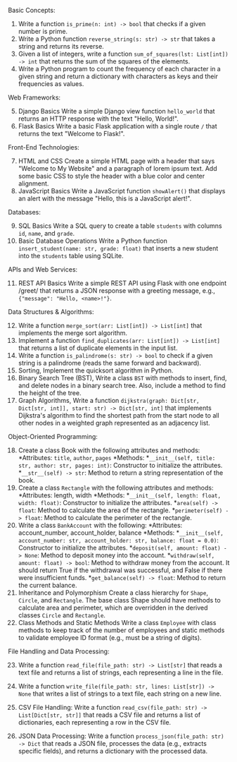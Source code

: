 Basic Concepts:

1. Write a function `is_prime(n: int) -> bool` that checks if a given number is prime.
2. Write a Python function `reverse_string(s: str) -> str` that takes a string and returns its
reverse.
3. Given a list of integers, write a function `sum_of_squares(lst: List[int]) -> int` that
returns the sum of the squares of the elements.
4. Write a Python program to count the frequency of each character in a given string and
return a dictionary with characters as keys and their frequencies as values.

Web Frameworks:

5. Django Basics
Write a simple Django view function `hello_world` that returns an HTTP response with the
text "Hello, World!".
6. Flask Basics
Write a basic Flask application with a single route `/` that returns the text "Welcome to
Flask!".

Front-End Technologies:

7. HTML and CSS
Create a simple HTML page with a header that says "Welcome to My Website" and a
paragraph of lorem ipsum text. Add some basic CSS to style the header with a blue color
and center alignment.
8. JavaScript Basics
Write a JavaScript function `showAlert()` that displays an alert with the message "Hello,
this is a JavaScript alert!".

Databases:

9. SQL Basics
Write a SQL query to create a table `students` with columns `id`, `name`, and `grade`.
10. Basic Database Operations
Write a Python function `insert_student(name: str, grade: float)` that inserts a new
student into the `students` table using SQLite.

APIs and Web Services:

11. REST API Basics
Write a simple REST API using Flask with one endpoint /greet/<name> that returns a JSON
response with a greeting message, e.g., `{"message": "Hello, <name>!"}`.

Data Structures & Algorithms:

12. Write a function `merge_sort(arr: List[int]) -> List[int]` that implements the merge sort
algorithm.
13. Implement a function `find_duplicates(arr: List[int]) -> List[int]` that returns a list of
duplicate elements in the input list.
14. Write a function `is_palindrome(s: str) -> bool` to check if a given string is a
palindrome (reads the same forward and backward).
15. Sorting, Implement the quicksort algorithm in Python.
16. Binary Search Tree (BST), Write a class `BST` with methods to insert, find, and delete nodes in a binary search tree. Also, include a method to find the height of the tree.
17. Graph Algorithms, Write a function `dijkstra(graph: Dict[str, Dict[str, int]], start: str) -> Dict[str, int]` that implements Dijkstra's algorithm to find the shortest path from the start node to all other nodes in a weighted graph represented as an adjacency list.

Object-Oriented Programming:

18. Create a class Book with the following attributes and methods:
*Attributes: `title`, `author`, `pages`
*Methods:
*`__init__(self, title: str, author: str, pages: int)`: Constructor to initialize the attributes.
*`__str__(self) -> str`: Method to return a string representation of the book.
19. Create a class `Rectangle` with the following attributes and methods:
*Attributes: length, width
*Methods:
*`__init__(self, length: float, width: float)`: Constructor to initialize the attributes.
*`area(self) -> float`: Method to calculate the area of the rectangle.
*`perimeter(self) -> float`: Method to calculate the perimeter of the rectangle.
20. Write a class `BankAccount` with the following:
*Attributes: account_number, account_holder, balance
*Methods:
*`__init__(self, account_number: str, account_holder: str, balance: float = 0.0)`:
Constructor to initialize the attributes.
*`deposit(self, amount: float) -> None`: Method to deposit money into the account.
*`withdraw(self, amount: float) -> bool`: Method to withdraw money from the account. It
should return True if the withdrawal was successful, and False if there were insufficient
funds.
*`get_balance(self) -> float`: Method to return the current balance.
21. Inheritance and Polymorphism
Create a class hierarchy for `Shape`, `Circle`, and `Rectangle`. The base class Shape
should have methods to calculate area and perimeter, which are overridden in the derived
classes `Circle` and `Rectangle`.
22. Class Methods and Static Methods
Write a class `Employee` with class methods to keep track of the number of employees
and static methods to validate employee ID format (e.g., must be a string of digits).

File Handling and Data Processing:

23. Write a function `read_file(file_path: str) -> List[str]` that reads a text file and returns a
list of strings, each representing a line in the file.
24. Write a function `write_file(file_path: str, lines: List[str]) -> None` that writes a list of
strings to a text file, each string on a new line.

25. CSV File Handling:
Write a function `read_csv(file_path: str) -> List[Dict[str, str]]` that reads a CSV file and
returns a list of dictionaries, each representing a row in the CSV file.

26. JSON Data Processing:
Write a function `process_json(file_path: str) -> Dict` that reads a JSON file, processes the
data (e.g., extracts specific fields), and returns a dictionary with the processed data.
